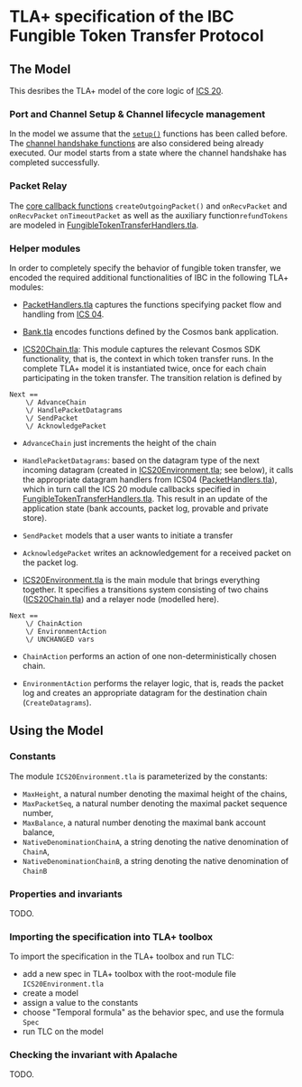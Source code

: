 # TLA+ specification of the IBC Fungible Token Transfer Protocol

## The Model

This desribes the TLA+ model of the core logic of [ICS
20](https://github.com/cosmos/ics/tree/master/spec/ics-020-fungible-token-transfer).

### Port and Channel Setup & Channel lifecycle management


In the model we assume that the [`setup()`](https://github.com/cosmos/ics/tree/master/spec/ics-020-fungible-token-transfer#port--channel-setup) functions has been called
before. The [channel handshake
functions]((https://github.com/cosmos/ics/tree/master/spec/ics-020-fungible-token-transfer#channel-lifecycle-management))
are also considered being already executed. Our
model starts from a state where the channel handshake has completed
successfully. 

### Packet Relay

The [core callback functions](https://github.com/cosmos/ics/tree/master/spec/ics-020-fungible-token-transfer#packet-relay)
`createOutgoingPacket()` and `onRecvPacket` and `onRecvPacket` 
	`onTimeoutPacket` as well as the auxiliary function`refundTokens`
	are modeled in
	[FungibleTokenTransferHandlers.tla](FungibleTokenTransferHandlers.tla). 
	
### Helper modules

In order to completely specify the behavior of fungible token
transfer, we encoded the required additional functionalities of IBC in
the following TLA+ modules:
	
- [PacketHandlers.tla](PacketHandlers.tla) captures the functions
specifying packet flow and handling from [ICS
04](https://github.com/cosmos/ics/tree/master/spec/ics-004-channel-and-packet-semantics).

- [Bank.tla](bank.tla) encodes functions defined by the Cosmos bank
  application. 
  
- [ICS20Chain.tla](ICS20Chain.tla): This module captures the relevant
  Cosmos SDK functionality, that is, the context in which token
  transfer runs. In the complete TLA+ model it is instantiated twice,
  once for each chain participating in the token transfer.
  The transition relation is defined by

```
Next ==
    \/ AdvanceChain
	\/ HandlePacketDatagrams
	\/ SendPacket
	\/ AcknowledgePacket
```

- `AdvanceChain` just increments the height of the chain
- `HandlePacketDatagrams`: based on the datagram type of the next
  incoming datagram (created in
  [ICS20Environment.tla](ICS20Environment.tla); see below), it calls the
  appropriate datagram handlers from ICS04
  ([PacketHandlers.tla](PacketHandlers.tla)), which in turn call the
  ICS 20 module callbacks specified in
  [FungibleTokenTransferHandlers.tla](FungibleTokenTransferHandlers.tla).
  This result in an update of the application state (bank accounts,
  packet log, provable and private store).
- `SendPacket` models that a user wants to initiate a transfer
- `AcknowledgePacket` writes an acknowledgement for a received packet
  on the packet log.


- [ICS20Environment.tla](ICS20Environment.tla) is the main module that
  brings everything together. It specifies a transitions system
  consisting of two chains ([ICS20Chain.tla](ICS20Chain.tla)) and a
  relayer node (modelled here). 
```
Next ==
	\/ ChainAction
	\/ EnvironmentAction
	\/ UNCHANGED vars
```

- `ChainAction` performs an action of one non-deterministically chosen
  chain.
  
- `EnvironmentAction` performs the relayer logic, that is, reads the
  packet log and creates an appropriate datagram for the destination
  chain (`CreateDatagrams`).
  
## Using the Model

### Constants

The module `ICS20Environment.tla` is parameterized by the constants:
 - `MaxHeight`, a natural number denoting the maximal height of the chains,
 - `MaxPacketSeq`, a natural number denoting the maximal packet sequence number,
 - `MaxBalance`, a natural number denoting the maximal bank account balance,
 - `NativeDenominationChainA`, a string denoting the native denomination of `ChainA`,
 - `NativeDenominationChainB`, a string denoting the native denomination of `ChainB`

### Properties and invariants
TODO.


### Importing the specification into TLA+ toolbox

To import the specification in the TLA+ toolbox and run TLC:
  - add a new spec in TLA+ toolbox with the root-module file `ICS20Environment.tla` 
  - create a model
  - assign a value to the constants
  - choose "Temporal formula" as the behavior spec, and use the formula `Spec`
  - run TLC on the model

### Checking the invariant with Apalache

TODO.
